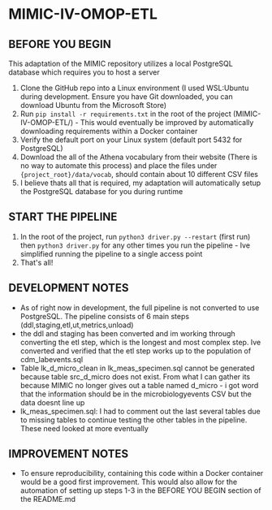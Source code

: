 # MIMIC-IV-OMOP-ETL
## BEFORE YOU BEGIN
This adaptation of the MIMIC repository utilizes a local PostgreSQL database which requires you to host a server
1. Clone the GitHub repo into a Linux environment (I used WSL:Ubuntu during development. Ensure you have Git downloaded, you can download Ubuntu from the Microsoft Store)
2. Run `pip install -r requirements.txt` in the root of the project (MIMIC-IV-OMOP-ETL/) - This would eventually be improved by automatically downloading requirements within a Docker container
3. Verify the default port on your Linux system (default port 5432 for PostgreSQL)
4. Download the all of the Athena vocabulary from their website (There is no way to automate this process) and place the files under `{project_root}/data/vocab`, should contain about 10 different CSV files
5. I believe thats all that is required, my adaptation will automatically setup the PostgreSQL database for you during runtime

## START THE PIPELINE
1. In the root of the project, run `python3 driver.py --restart` (first run) then `python3 driver.py` for any other times you run the pipeline - Ive simplified running the pipeline to a single access point
2. That's all!

## DEVELOPMENT NOTES
- As of right now in development, the full pipeline is not converted to use PostgreSQL. The pipeline consists of 6 main steps (ddl,staging,etl,ut,metrics,unload)
- the ddl and staging has been converted and im working through converting the etl step, which is the longest and most complex step. Ive converted and verified that the etl step works up to the population of cdm_labevents.sql
- Table lk_d_micro_clean in lk_meas_specimen.sql cannot be generated because table src_d_micro does not exist. From what I can gather its because MIMIC no longer gives out a table named d_micro - i got word that the information should be in the microbiologyevents CSV but the data doesnt line up
- lk_meas_specimen.sql: I had to comment out the last several tables due to missing tables to continue testing the other tables in the pipeline. These need looked at more eventually

## IMPROVEMENT NOTES
- To ensure reproducibility, containing this code within a Docker container would be a good first improvement. This would also allow for the automation of setting up steps 1-3 in the BEFORE YOU BEGIN section of the README.md